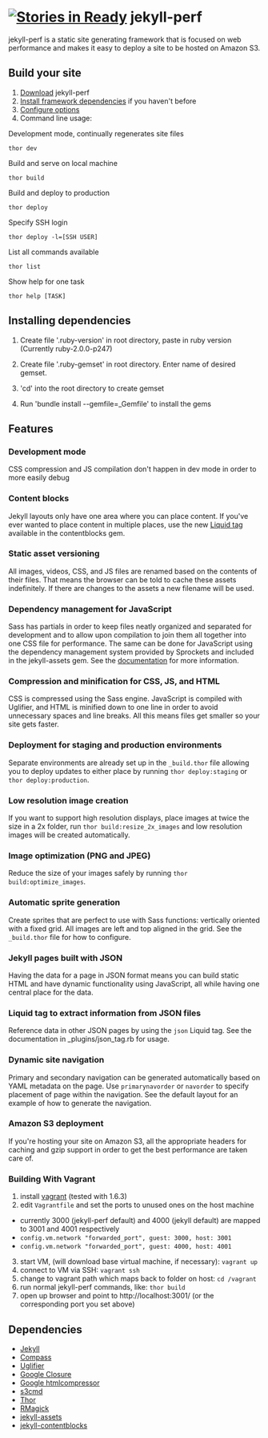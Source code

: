 [![Stories in Ready](https://badge.waffle.io/ebello/jekyll-perf.png?label=ready&title=Ready)](https://waffle.io/ebello/jekyll-perf)
jekyll-perf
===========

jekyll-perf is a static site generating framework that is focused on web performance and makes it easy to deploy a site to be hosted on Amazon S3.

Build your site
---------------
1. [Download](https://github.com/ebello/jekyll-perf/zipball/master) jekyll-perf
2. [Install framework dependencies](https://github.com/ebello/jekyll-perf/wiki/Installation) if you haven't before
3. [Configure options](https://github.com/ebello/jekyll-perf/wiki/Configuration)
4. Command line usage:

Development mode, continually regenerates site files
  
    thor dev
  
Build and serve on local machine

    thor build
  
Build and deploy to production

    thor deploy
  
Specify SSH login

    thor deploy -l=[SSH USER]
  
List all commands available

    thor list
  
Show help for one task

    thor help [TASK]

Installing dependencies 
-----------------------
1. Create file '.ruby-version' in root directory, paste in ruby version 
(Currently ruby-2.0.0-p247)

2. Create file '.ruby-gemset' in root directory. Enter name of desired gemset.

3. 'cd' into the root directory to create gemset

4. Run 'bundle install --gemfile=_Gemfile' to install the gems 


Features
--------
### Development mode
CSS compression and JS compilation don't happen in dev mode in order to more easily debug

### Content blocks
Jekyll layouts only have one area where you can place content. If you've ever wanted to place content in multiple places, use the new [Liquid tag](https://github.com/rustygeldmacher/jekyll-contentblocks#usage) available in the contentblocks gem.

### Static asset versioning
All images, videos, CSS, and JS files are renamed based on the contents of their files. That means the browser can be told to cache these assets indefinitely. If there are changes to the assets a new filename will be used.

### Dependency management for JavaScript
Sass has partials in order to keep files neatly organized and separated for development and to allow upon compilation to join them all together into one CSS file for performance. The same can be done for JavaScript using the dependency management system provided by Sprockets and included in the jekyll-assets gem. See the [documentation](https://github.com/ixti/jekyll-assets#the-directive-processor) for more information.

### Compression and minification for CSS, JS, and HTML
CSS is compressed using the Sass engine. JavaScript is compiled with Uglifier, and HTML is minified down to one line in order to avoid unnecessary spaces and line breaks. All this means files get smaller so your site gets faster.

### Deployment for staging and production environments
Separate environments are already set up in the `_build.thor` file allowing you to deploy updates to either place by running `thor deploy:staging` or `thor deploy:production`.

### Low resolution image creation
If you want to support high resolution displays, place images at twice the size in a 2x folder, run `thor build:resize_2x_images` and low resolution images will be created automatically.

### Image optimization (PNG and JPEG)
Reduce the size of your images safely by running `thor build:optimize_images`.

### Automatic sprite generation
Create sprites that are perfect to use with Sass functions: vertically oriented with a fixed grid. All images are left and top aligned in the grid. See the `_build.thor` file for how to configure.

### Jekyll pages built with JSON
Having the data for a page in JSON format means you can build static HTML and have dynamic functionality using JavaScript, all while having one central place for the data.

### Liquid tag to extract information from JSON files
Reference data in other JSON pages by using the `json` Liquid tag. See the documentation in _plugins/json_tag.rb for usage.

### Dynamic site navigation
Primary and secondary navigation can be generated automatically based on YAML metadata on the page. Use `primarynavorder` or `navorder` to specify placement of page within the navigation. See the default layout for an example of how to generate the navigation.

### Amazon S3 deployment
If you're hosting your site on Amazon S3, all the appropriate headers for caching and gzip support in order to get the best performance are taken care of.

### Building With Vagrant
1. install [vagrant](http://www.vagrantup.com/) (tested with 1.6.3)
2. edit `Vagrantfile` and set the ports to unused ones on the host machine
  * currently 3000 (jekyll-perf default) and 4000 (jekyll default) are mapped to 3001 and 4001 respectively
  * `config.vm.network "forwarded_port", guest: 3000, host: 3001`
  * `config.vm.network "forwarded_port", guest: 4000, host: 4001`
3. start VM, (will download base virtual machine, if necessary): `vagrant up`
4. connect to VM via SSH: `vagrant ssh`
5. change to vagrant path which maps back to folder on host: `cd /vagrant`
6. run normal jekyll-perf commands, like: `thor build`
7. open up browser and point to http://localhost:3001/ (or the corresponding port you set above)


Dependencies
------------
* [Jekyll](https://github.com/mojombo/jekyll)
* [Compass](http://compass-style.org/)
* [Uglifier](https://github.com/lautis/uglifier)
* [Google Closure](https://developers.google.com/closure/compiler/)
* [Google htmlcompressor](http://code.google.com/p/htmlcompressor/)
* [s3cmd](http://s3tools.org/s3cmd)
* [Thor](https://github.com/wycats/thor)
* [RMagick](http://rmagick.rubyforge.org/)
* [jekyll-assets](https://github.com/ixti/jekyll-assets)
* [jekyll-contentblocks](https://github.com/rustygeldmacher/jekyll-contentblocks)
